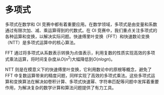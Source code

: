 # 多项式

多项式在数学和 OI 竞赛中都有着重要应用。在数学领域，多项式是由变量和系数通过有限次加、减、乘运算得到的代数式。在 OI 竞赛中，我们重点关注多项式的各种运算和变换，以解决实际问题。快速傅里叶变换（FFT）和快速数论变换（NTT）是多项式运算中的核心算法。

FFT 通过将多项式从系数表示转换为点值表示，利用复数的性质实现高效的多项式乘法运算，将时间复杂度从$O(n^2)$大幅降低到$O(nlogn)$。

NTT 则是在模意义下的快速傅里叶变换，它利用数论中的原根等概念，避免了 FFT 中复数运算带来的精度问题，同样实现了高效的多项式乘法。这些多项式运算和变换算法在解决如卷积计算、多项式快速幂、字符串匹配等问题中发挥着重要作用，为解决复杂的数学计算和算法问题提供了有力工具。